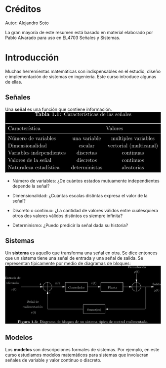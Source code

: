 # Créditos

Autor: Alejandro Soto

La gran mayoría de este resumen está basado en material elaborado por Pablo
Alvarado para uso en EL4703 Señales y Sistemas.

# Introducción

Muchas herremientas matemáticas son indispensables en el estudio, diseño e
implementación de sistemas en ingeniería. Este curso introduce algunas de
ellas.

## Señales

Una **señal** es una función que contiene información.
![](img/caracteristicas.png)

- Número de variables: ¿De cuántos estados mutuamente independientes depende la señal?

- Dimensionalidad: ¿Cuántas escalas distintas expresa el valor de la señal?

- Discreto o continuo: ¿La cantidad de valores válidos entre cualesquiera otros
  dos valores válidos distintos es siempre infinita?

- Determinismo: ¿Puedo predicir la señal dada su historia?

## Sistemas

Un **sistema** es aquello que transforma una señal en otra. Se dice entonces
que un sistema tiene una señal de entrada y una señal de salida. Se representan
típicamente por medio de diagramas de bloques:
![](img/bloques.png)

## Modelos

Los **modelos** son descripciones formales de sistemas. Por ejemplo, en este
curso estudiamos modelos matemáticos para sistemas que involucran señales de
variable y valor continuo o discreto.
